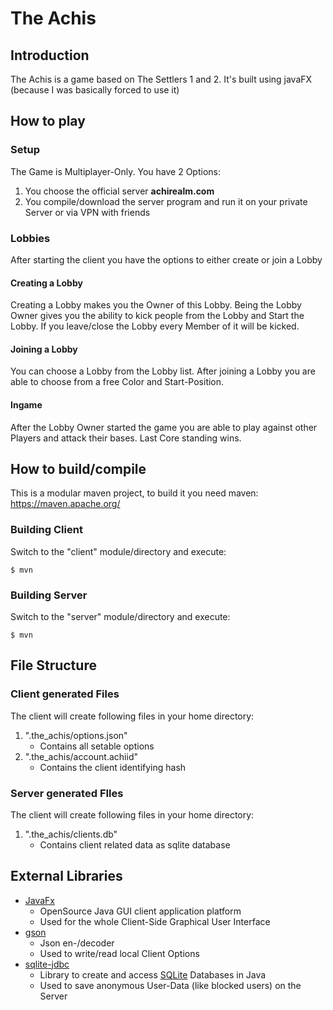 # The Achis
## Introduction
The Achis is a game based on The Settlers 1 and 2.
It's built using javaFX (because I was basically forced to use it)
## How to play
### Setup
The Game is Multiplayer-Only. You have 2 Options:
1. You choose the official server **achirealm.com**
2. You compile/download the server program and run it on your private Server or via VPN with friends
### Lobbies
After starting the client you have the options to either create or join a Lobby
#### Creating a Lobby
Creating a Lobby makes you the Owner of this Lobby.
Being the Lobby Owner gives you the ability to kick people from the Lobby
and Start the Lobby. If you leave/close the Lobby every Member of it will be kicked.
#### Joining a Lobby
You can choose a Lobby from the Lobby list. After joining a Lobby
you are able to choose from a free Color and Start-Position.
#### Ingame
After the Lobby Owner started the game you are able to play against other
Players and attack their bases. Last Core standing wins.
## How to build/compile
This is a modular maven project, to build it you need maven:
https://maven.apache.org/
### Building Client
Switch to the "client" module/directory and execute:
```shell script
$ mvn
```
### Building Server
Switch to the "server" module/directory and execute:
```shell script
$ mvn
```
## File Structure
### Client generated Files
The client will create following files in your home directory:
1. ".the_achis/options.json"
   * Contains all setable options
2. ".the_achis/account.achiid"
   * Contains the client identifying hash
### Server generated FIles
The client will create following files in your home directory:
1. ".the_achis/clients.db"
   * Contains client related data as sqlite database
## External Libraries
* [JavaFx]
  * OpenSource Java GUI client application platform
  * Used for the whole Client-Side Graphical User Interface
* [gson]
  * Json en-/decoder
  * Used to write/read local Client Options
* [sqlite-jdbc]
  * Library to create and access [SQLite] Databases in Java
  * Used to save anonymous User-Data (like blocked users) on the Server

[JavaFx]: https://openjfx.io/
[gson]: https://github.com/google/gson
[sqlite-jdbc]: https://github.com/xerial/sqlite-jdbc
[SQLite]: https://www.sqlite.org/index.html